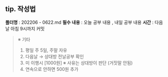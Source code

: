 ## **tip. 작성법**

**폴더명** : 202206 - 0622.md
**필수 내용** : 오늘 공부 내용 , 내일 공부 내용
**시간** : 다음날 아침 9시까지 커밋

> ※ 기타
>
> 1. 평일 주 5일, 주말 자유
> 2. 다음날 → 상대방 전날공부 확인
> 3. 미 이행시 [1000원]  ※ 사유는 상대방이 판단 (거짓말 안됨)
> 4. 연속으로 안하면 500원 추가
